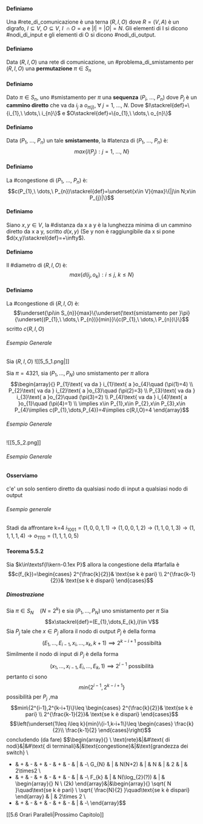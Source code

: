 #### Definiamo
Una #rete_di_comunicazione è una terna $(R, I, O)$ dove $R=(V,A)$ è un digrafo, $I\subseteq V$, $O\subseteq V$, $I\ \cap O=\varnothing$ e $|I|=|O|=N$. Gli elementi di I si dicono #nodi_di_input e gli elementi di O si dicono #nodi_di_output.

#### Definiamo
Data $(R,I,O)$ una rete di comunicazione, un #problema_di_smistamento per $(R,I,O)$ una **permutazione** $\pi\in S_{n}$

#### Definiamo
Dato $\pi\in S_{n}$, uno #smistamento per $\pi$ una **sequenza** $(P_{i},\ \dots,\ P_{n})$ dove $P_{j}$ è un **cammino diretto** che va da $i_{j}$ a $o_{\pi(j)}$, $\forall\ j=1,\ \dots,\ N$.
Dove $I\stackrel{def}=\{i_{1},\ \dots,\ i_{n}\}$ e $O\stackrel{def}=\{o_{1},\ \dots,\ o_{n}\}$

#### Definiamo
Data $(P_{1},\ \dots,\ P_{n})$ un tale **smistamento**, la #latenza di $(P_{1},\ \dots,\ P_{n})$ è:$$max\{l(P_{j}):j=1,\ \dots,\ N\}$$
#### Definiamo
La #congestione di $(P_{1},\ \dots,\ P_{n})$ è:$$c(P_{1},\ \dots,\ P_{n})\stackrel{def}=\underset{x\in V}{max}\{|j\in N;x\in P_{j}|\}$$
#### Definiamo
Siano $x,y\in V$, la #distanza da x a y è la lunghezza minima di un cammino diretto da x a y, scritto $d(x,y)$ (Se y non è raggiungibile da x si pone $d(x,y)\stackrel{def}=+\infty$).

#### Definiamo
Il #diametro di $(R,I,O)$ è:$$max\{d(i_{j},o_{k}):i\leq j,\ k \leq N\}$$
#### Definiamo
La #congestione di $(R,I,O)$ è:$$\underset{\pi\in S_{n}}{max}\{\underset{\text{smistamento per }\pi}{\underset{(P_{1},\ \dots,\ P_{n})}{min}}\{c(P_{1},\ \dots,\ P_{n})\}\}$$scritto $c(R,I,O)$
###### Esempio Generale
Sia $(R,I,O)$
![[5_5_1.png|]]

Sia $\pi = 4321$, sia ($P_{1},\dots,P_{N}$) uno smistamento per $\pi$ allora $$\begin{array}{}
P_{1}\text{ va da } i_{1}\text{ a }o_{4}\quad (\pi(1)=4) \\
P_{2}\text{ va da } i_{2}\text{ a }o_{3}\quad (\pi(2)=3) \\
P_{3}\text{ va da } i_{3}\text{ a }o_{2}\quad (\pi(3)=2) \\
P_{4}\text{ va da } i_{4}\text{ a }o_{1}\quad (\pi(4)=1) \\
\implies x\in P_{1},x\in P_{2},x\in P_{3},x\in P_{4}\implies c(P_{1},\dots,P_{4})=4\implies c(R,I,O)=4
\end{array}$$
###### Esempio Generale
![[5_5_2.png]]


###### Esempio Generale

#### Osserviamo
c'e' un solo sentiero diretto da qualsiasi nodo di input a qualsiasi nodo di output
###### Esempio generale
Stadi da affrontare k=4
$i_{1001}=(1,0,0,1,1)\to(1,0,0,1,2)\to(1,1,0,1,3)\to(1,1,1,1,4)\to o_{1110}=(1,1,1,0,5)$

#### Teorema 5.5.2
Sia $k\in\textsf{I\kern-0.1ex P}$ allora la congestione della #farfalla è $$c(f_{k})=\begin{cases}
    2^{\frac{k}{2}}& \text{se k è pari} \\
    2^{\frac{k-1}{2}}& \text{se k è dispari}
\end{cases}$$
##### Dimostrazione
Sia $\pi \in S_{N}\quad (N=2^k)$ e sia  $(P_{1},\dots,P_{N})$ uno smistamento per $\pi$
Sia $$x\stackrel{def}=(E_{1},\dots,E_{k},i)\in V$$
Sia $P_{j}$ tale che $x\in P_{j}$ allora il nodo di output $P_{j}$ è  della forma $$(E_{1},\dots,E_{i-1},x_{i},\dots,x_{k},k+1)\implies 2^{k-i+1} \text{ possibiltà}$$
Similmente il nodo di input di $P_j$ è della forma $$(x_{1},\dots,x_{i-1},E_{i},\dots,E_{k},1)\implies 2^{i-1} \text{ possibilità}$$
pertanto ci sono $$min\{2^{i-1},2^{k-i+1}\}$$
possibilità per $P_j$ ,ma $$min\{2^{i-1},2^{k-i+1}\}\leq \begin{cases}
    2^{\frac{k}{2}}& \text{se k è pari} \\
	2^{\frac{k-1}{2}}& \text{se k è dispari}
\end{cases}$$
$$\left(\underset{1\leq i\leq k}{min}\{i-1,k-i+1\}\leq \begin{cases}
    \frac{k}{2}\\
	\frac{k-1}{2}
\end{cases}\right)$$
concludendo
(da fare)
$$\begin{array}{} \\
\text{rete}&|&\#\text{ di nodi}&|&\#\text{ di terminali}&|&\text{congestione}&|&\text{grandezza dei switch} \\
- & + & - & + & - & + & - & | & -\\
G_{N} & | & N(N+2) & | & N & | & 2 & | & 2\times2 \\
- & + & - & + & - & + & - & | & -\\
F_{k} & | &  N(\log_{2}(?)) & | & \begin{array}{}
    N \\
    (2k)
\end{array}&|&\begin{array}{}
    \sqrt{ N }\quad\text{se k è pari} \\
    \sqrt{ \frac{N}{2} }\quad\text{se k è dispari}
\end{array} & | & 2\times 2 \\
- & + & - & + & - & + & - & | & -\\
\end{array}$$

[[5.6 Orari Paralleli|Prossimo Capitolo]] 
